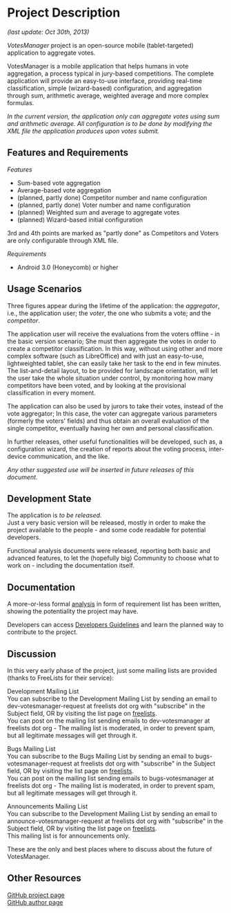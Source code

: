 Project Description
===================
*(last update: Oct 30th, 2013)*

*VotesManager* project is an open-source mobile (tablet-targeted) application to aggregate votes.

VotesManager is a mobile application that helps humans in vote aggregation, a process typical in jury-based competitions. The complete application will provide an easy-to-use interface, providing real-time classification, simple (wizard-based) configuration, and aggregation through sum, arithmetic average, weighted average and more complex formulas.

*In the current version, the application only can aggregate votes using sum and arithmetic average. All configuration is to be done by modifying the XML file the application produces upon votes submit.*

Features and Requirements
-------------------------
*Features*  
* Sum-based vote aggregation
* Average-based vote aggregation
* (planned, partly done) Competitor number and name configuration
* (planned, partly done) Voter number and name configuration
* (planned) Weighted sum and average to aggregate votes
* (planned) Wizard-based initial configuration

3rd and 4th points are marked as "partly done" as Competitors and Voters are only configurable through XML file.  

*Requirements*
* Android 3.0 (Honeycomb) or higher

Usage Scenarios
---------------

Three figures appear during the lifetime of the application: the *aggregator*, i.e., the application user; the *voter*, the one who submits a vote; and the *competitor*.

The application user will receive the evaluations from the voters offline - in the basic version scenario; She must then aggregate the votes in order to create a competitor classification. In this way, without using other and more complex software (such as LibreOffice) and with just an easy-to-use, lightweighted tablet, she can easily take her task to the end in few minutes.  
The list-and-detail layout, to be provided for landscape orientation, will let the user take the whole situation under control, by monitoring how many competitors have been voted, and by looking at the provisional classification in every moment.

The application can also be used by jurors to take their votes, instead of the vote aggregator; In this case, the voter can aggregate various parameters (formerly the voters' fields) and thus obtain an overall evaluation of the single competitor, eventually having her own and personal classification.

In further releases, other useful functionalities will be developed, such as, a configuration wizard, the creation of reports about the voting process, inter-device communication, and the like.

*Any other suggested use will be inserted in future releases of this document.*

Development State
-----------------
The application is *to be released*.  
Just a very basic version will be released, mostly in order to make the project available to the people - and some code readable for potential developers.

Functional analysis documents were released, reporting both basic and advanced features, to let the (hopefully big) Community to choose what to work on - including the documentation itself.

Documentation
-------------
A more-or-less formal [analysis](https://github.com/dturrina/votesmanager/blob/master/REQUIREMENTS.md) in form of requirement list has been written, showing the potentiality the project may have.  

Developers can access [Developers Guidelines](https://github.com/dturrina/votesmanager/blob/master/DEV_GUIDELINES.md) and learn the planned way to contribute to the project.  

Discussion
----------
In this very early phase of the project, just some mailing lists are provided (thanks to FreeLists for their service):  

Development Mailing List  
You can subscribe to the Development Mailing List by sending an email to dev-votesmanager-request at freelists dot org with "subscribe" in the Subject field, OR by visiting the list page on [freelists](http://www.freelists.org/list/dev-votesmanager).  
You can post on the mailing list sending emails to dev-votesmanager at freelists dot org - The mailing list is moderated, in order to prevent spam, but all legitimate messages will get through it.

Bugs Mailing List  
You can subscribe to the Bugs Mailing List by sending an email to bugs-votesmanager-request at freelists dot org with "subscribe" in the Subject field, OR by visiting the list page on [freelists](http://www.freelists.org/list/bugs-votesmanager).  
You can post on the mailing list sending emails to bugs-votesmanager at freelists dot org - The mailing list is moderated, in order to prevent spam, but all legitimate messages will get through it.

Announcements Mailing List  
You can subscribe to the Development Mailing List by sending an email to announce-votesmanager-request at freelists dot org with "subscribe" in the Subject field, OR by visiting the list page on [freelists](http://www.freelists.org/list/announce-votesmanager).  
This mailing list is for announcements only.

These are the only and best places where to discuss about the future of VotesManager.

Other Resources
---------------
[GitHub project page](https://github.com/dturrina/votesmanager)  
[GitHub author page](https://github.com/dturrina)  
